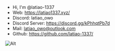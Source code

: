 - Hi, I'm @latiao-1337  
- Web: https://latiao1337.xyz/  
- Discord: latiao_owo  
- Discord Server: https://discord.gg/kPhhqtPb7d  
- Mail: latiao_owo@outlook.com  
- Github: https://github.com/latiao-1337/  


![Alt](https://repobeats.axiom.co/api/embed/5c019a9a4381fc92f4dde7beb6afc059635b336e.svg "Repobeats analytics image")
